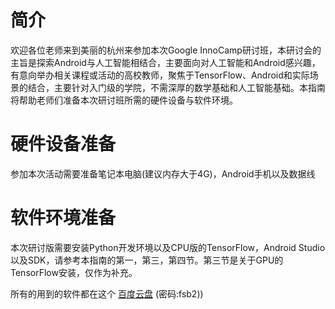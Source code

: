 # 简介

欢迎各位老师来到美丽的杭州来参加本次Google InnoCamp研讨班，本研讨会的主旨是探索Android与人工智能相结合，主要面向对人工智能和Android感兴趣，有意向举办相关课程或活动的高校教师，聚焦于TensorFlow、Android和实际场景的结合，主要针对入门级的学院，不需深厚的数学基础和人工智能基础。本指南将帮助老师们准备本次研讨班所需的硬件设备与软件环境。

# 硬件设备准备

参加本次活动需要准备笔记本电脑\(建议内存大于4G\)，Android手机以及数据线

# 软件环境准备

本次研讨版需要安装Python开发环境以及CPU版的TensorFlow，Android Studio以及SDK，请参考本指南的第一，第三，第四节。第三节是关于GPU的TensorFlow安装，仅作为补充。

所有的用到的软件都在这个
[百度云盘](https://pan.baidu.com/s/15DkD9Ommh1TKumCcWUNdLw) (密码:fsb2))






